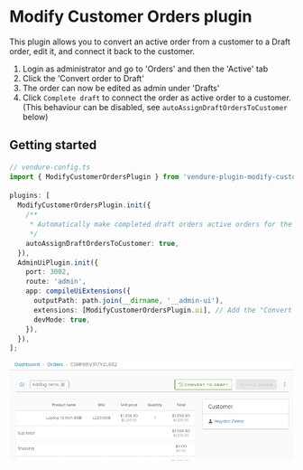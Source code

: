 # Modify Customer Orders plugin

This plugin allows you to convert an active order from a customer to a Draft order, edit it, and connect it back to the customer.

1. Login as administrator and go to 'Orders' and then the 'Active' tab
2. Click the 'Convert order to Draft'
3. The order can now be edited as admin under 'Drafts'
4. Click `Complete draft` to connect the order as active order to a customer. (This behaviour can be disabled, see `autoAssignDraftOrdersToCustomer` below)

## Getting started

```ts
// vendure-config.ts
import { ModifyCustomerOrdersPlugin } from 'vendure-plugin-modify-customer-orders';

plugins: [
  ModifyCustomerOrdersPlugin.init({
    /**
     * Automatically make completed draft orders active orders for the connected customer
     */
    autoAssignDraftOrdersToCustomer: true,
  }),
  AdminUiPlugin.init({
    port: 3002,
    route: 'admin',
    app: compileUiExtensions({
      outputPath: path.join(__dirname, '__admin-ui'),
      extensions: [ModifyCustomerOrdersPlugin.ui], // Add the "Convert to draft" button
      devMode: true,
    }),
  }),
];
```

![](./docs/button.png)
